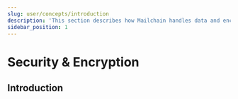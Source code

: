 ```yaml
---
slug: user/concepts/introduction
description: 'This section describes how Mailchain handles data and encryption.'
sidebar_position: 1
---
```


# Security & Encryption

<!-- This section describes how Mailchain handles data and encryption. -->

## Introduction

<!-- Mailchain description [TODO] -->

<!-- I understand that I cannot reset my password and have stored it safely. Why? -->
